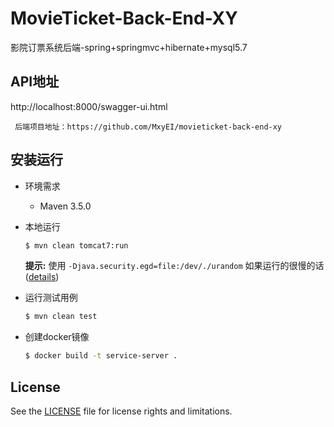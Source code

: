 # MovieTicket-Back-End-XY
影院订票系统后端-spring+springmvc+hibernate+mysql5.7

## API地址
http://localhost:8000/swagger-ui.html


     
     后端项目地址：https://github.com/MxyEI/movieticket-back-end-xy
     

## 安装运行

- 环境需求

    - Maven 3.5.0

- 本地运行

    ```bash
    $ mvn clean tomcat7:run
    ```

    **提示:** 使用 `-Djava.security.egd=file:/dev/./urandom` 如果运行的很慢的话 ([details](http://nobodyiam.com/2016/06/07/tomcat-startup-slow/))

- 运行测试用例

    ```bash
    $ mvn clean test
    ```

- 创建docker镜像

    ```bash
    $ docker build -t service-server .
    ```


## License

See the [LICENSE](./LICENSE) file for license rights and limitations.


